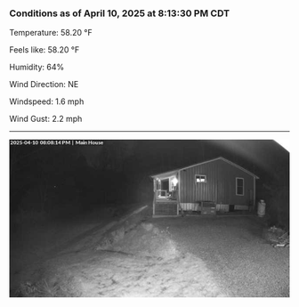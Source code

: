 ### Conditions as of April 10, 2025 at 8:13:30 PM CDT 

Temperature: 58.20 &deg;F

Feels like: 58.20 &deg;F

Humidity: 64%

Wind Direction: NE

Windspeed: 1.6 mph

Wind Gust: 2.2 mph

---

<img src="./images/latest.jpeg"/>

